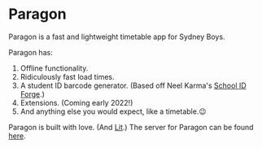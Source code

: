 # Paragon

Paragon is a fast and lightweight timetable app for Sydney Boys.

Paragon has:
1. Offline functionality.
2. Ridiculously fast load times.
3. A student ID barcode generator. (Based off Neel Karma's [School ID Forge](https://github.com/neelkarma/schoolidforge).)
4. Extensions. (Coming early 2022!)
5. And anything else you would expect, like a timetable.😉

Paragon is built with love. (And [Lit](https://lit.dev).)
The server for Paragon can be found [here](https://github.com/AndrewPerson/Paragon-Server).
